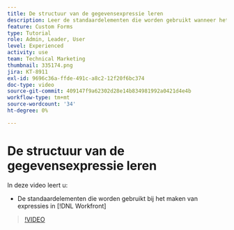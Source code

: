 ```yaml
---
title: De structuur van de gegevensexpressie leren
description: Leer de standaardelementen die worden gebruikt wanneer het bouwen van uitdrukkingen in Adobe  [!DNL Workfront].
feature: Custom Forms
type: Tutorial
role: Admin, Leader, User
level: Experienced
activity: use
team: Technical Marketing
thumbnail: 335174.png
jira: KT-8911
exl-id: 9696c36a-ffde-491c-a8c2-12f20f6bc374
doc-type: video
source-git-commit: 409147f9a62302d28e14b834981992a0421d4e4b
workflow-type: tm+mt
source-wordcount: '34'
ht-degree: 0%

---
```


# De structuur van de gegevensexpressie leren

In deze video leert u:

* De standaardelementen die worden gebruikt bij het maken van expressies in [!DNL Workfront]

>[!VIDEO](https://video.tv.adobe.com/v/335174/?quality=12&learn=on)
